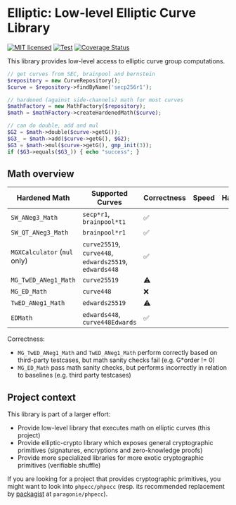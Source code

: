 # Elliptic: Low-level Elliptic Curve Library

[![MIT licensed](https://img.shields.io/badge/license-MIT-blue.svg)](./LICENSE)
[![Test](https://github.com/famoser/elliptic/actions/workflows/integration.yml/badge.svg)](https://github.com/famoser/elliptic/actions/workflows/integration.yml)
[![Coverage Status](https://coveralls.io/repos/github/famoser/elliptic/badge.svg?branch=main)](https://coveralls.io/github/famoser/elliptic)

This library provides low-level access to elliptic curve group computations.

```php
// get curves from SEC, brainpool and bernstein
$repository = new CurveRepository();
$curve = $repository->findByName('secp256r1');

// hardened (against side-channels) math for most curves
$mathFactory = new MathFactory($repository);
$math = $mathFactory->createHardenedMath($curve);

// can do double, add and mul
$G2 = $math->double($curve->getG());
$G3_ = $math->add($curve->getG(), $G2);
$G3 = $math->mul($curve->getG(), gmp_init(3));
if ($G3->equals($G3_)) { echo "success"; }
```

## Math overview

| Hardened Math                | Supported Curves                                       | Correctness         | Speed | Hardened |
|------------------------------|--------------------------------------------------------|---------------------|-------|----------|
| `SW_ANeg3_Math`              | `secp*r1`, `brainpool*t1`                              | :white_check_mark:  |       |          |
| `SW_QT_ANeg3_Math`           | `brainpool*r1`                                         | :white_check_mark:  |       |          |
| `MGXCalculator` (`mul` only) | `curve25519`, `curve448`, `edwards25519`, `edwards448` | :white_check_mark:  |       |          |
| `MG_TwED_ANeg1_Math`         | `curve25519`                                           | :warning:           |       |          |
| `MG_ED_Math`                 | `curve448`                                             | :x:                 |       |          |
| `TwED_ANeg1_Math`            | `edwards25519`                                         | :warning:           |       |          |
| `EDMath`                     | `edwards448`, `curve448Edwards`                        | :white_check_mark:  |       |          |

Correctness:
- `MG_TwED_ANeg1_Math` and `TwED_ANeg1_Math` perform correctly based on third-party testcases, but math sanity checks fail (e.g. G*order != 0)
- `MG_ED_Math` pass math sanity checks, but performs incorrectly in relation to baselines (e.g. third party testcases)


## Project context

This library is part of a larger effort:
- Provide low-level library that executes math on elliptic curves (this project)
- Provide elliptic-crypto library which exposes general cryptographic primitives (signatures, encryptions and zero-knowledge proofs)
- Provide more specialized libraries for more exotic cryptographic primitives (verifiable shuffle)

If you are looking for a project that provides cryptographic primitives, you might want to look into `phpecc/phpecc` (resp. its recommended replacement by [packagist](https://github.com/phpecc/phpecc/issues/289#issuecomment-2075703542) at `paragonie/phpecc`). 


